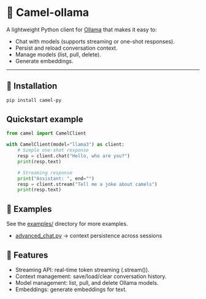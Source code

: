 # 🐪 Camel-ollama

A lightweight Python client for [Ollama](https://ollama.ai/) that makes it easy to:

- Chat with models (supports streaming or one-shot responses).
- Persist and reload conversation context.
- Manage models (list, pull, delete).
- Generate embeddings.

---

## 🚀 Installation

```bash
pip install camel-py
```

## Quickstart example

```Python
from camel import CamelClient

with CamelClient(model="llama3") as client:
    # Simple one-shot response
    resp = client.chat("Hello, who are you?")
    print(resp.text)

    # Streaming response
    print("Assistant: ", end="")
    resp = client.stream("Tell me a joke about camels")
    print(resp.text)

```

## 📂 Examples

See the [examples/](examples/) directory for more examples.
- [advanced_chat.py](examples/advanced_chat.py) → context persistence across sessions

## 🔧 Features

- Streaming API: real-time token streaming (.stream()).
- Context management: save/load/clear conversation history.
- Model management: list, pull, and delete Ollama models.
- Embeddings: generate embeddings for text.
